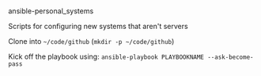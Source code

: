 #

ansible-personal_systems

Scripts for configuring new systems that aren't servers

Clone into `~/code/github` (`mkdir -p ~/code/github`)

Kick off the playbook using: `ansible-playbook PLAYBOOKNAME --ask-become-pass`

